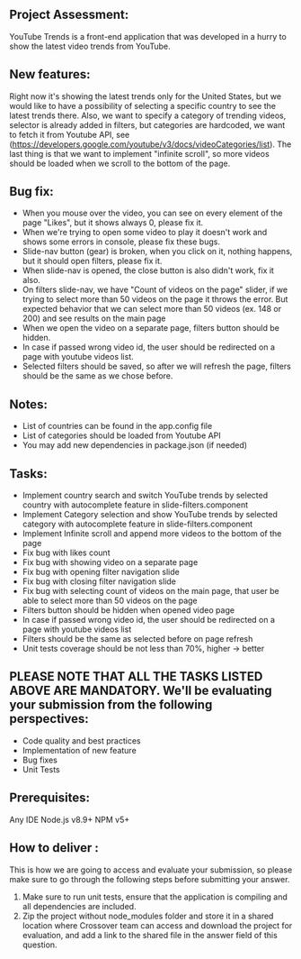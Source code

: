 ## Project Assessment:
YouTube Trends is a front-end application that was developed in a hurry to show the latest video trends from YouTube.

## New features:
Right now it's showing the latest trends only for the United States, but we would like to have a possibility of selecting a specific country to see the latest trends there. Also, we want to specify a category of trending videos, selector is already added in filters, but categories are hardcoded, we want to fetch it from Youtube API, see (https://developers.google.com/youtube/v3/docs/videoCategories/list). The last thing is that we want to implement "infinite scroll", so more videos should be loaded when we scroll to the bottom of the page.

## Bug fix:
* When you mouse over the video, you can see on every element of the page "Likes", but it shows always 0, please fix it.
* When we're trying to open some video to play it doesn't work and shows some errors in console, please fix these bugs.
* Slide-nav button (gear) is broken, when you click on it, nothing happens, but it should open filters, please fix it.
* When slide-nav is opened, the close button is also didn't work, fix it also.
* On filters slide-nav, we have "Count of videos on the page" slider, if we trying to select more than 50 videos on the page it throws the error. But expected behavior that we can select more than 50 videos (ex. 148 or 200) and see results on the main page
* When we open the video on a separate page, filters button should be hidden.
* In case if passed wrong video id, the user should be redirected on a page with youtube videos list.
* Selected filters should be saved, so after we will refresh the page, filters should be the same as we chose before.

## Notes:
* List of countries can be found in the app.config file
* List of categories should be loaded from Youtube API
* You may add new dependencies in package.json (if needed)

## Tasks:
* Implement country search and switch YouTube trends by selected country with autocomplete feature in slide-filters.component
* Implement Category selection and show YouTube trends by selected category with autocomplete feature in slide-filters.component
* Implement Infinite scroll and append more videos to the bottom of the page
* Fix bug with likes count
* Fix bug with showing video on a separate page
* Fix bug with opening filter navigation slide
* Fix bug with closing filter navigation slide
* Fix bug with selecting count of videos on the main page, that user be able to select more than 50 videos on the page
* Filters button should be hidden when opened video page
* In case if passed wrong video id, the user should be redirected on a page with youtube videos list
* Filters should be the same as selected before on page refresh
* Unit tests coverage should be not less than 70%, higher -> better

## PLEASE NOTE THAT ALL THE TASKS LISTED ABOVE ARE MANDATORY. We'll be evaluating your submission from the following perspectives:
* Code quality and best practices
* Implementation of new feature
* Bug fixes
* Unit Tests

## Prerequisites:
Any IDE
Node.js v8.9+
NPM v5+

## How to deliver :
This is how we are going to access and evaluate your submission, so please make sure to go through the following steps before submitting your answer.

1) Make sure to run unit tests, ensure that the application is compiling and all dependencies are included.
2) Zip the project without node_modules folder and store it in a shared location where Crossover team can access and download the project for evaluation, and add a link to the shared file in the answer field of this question.